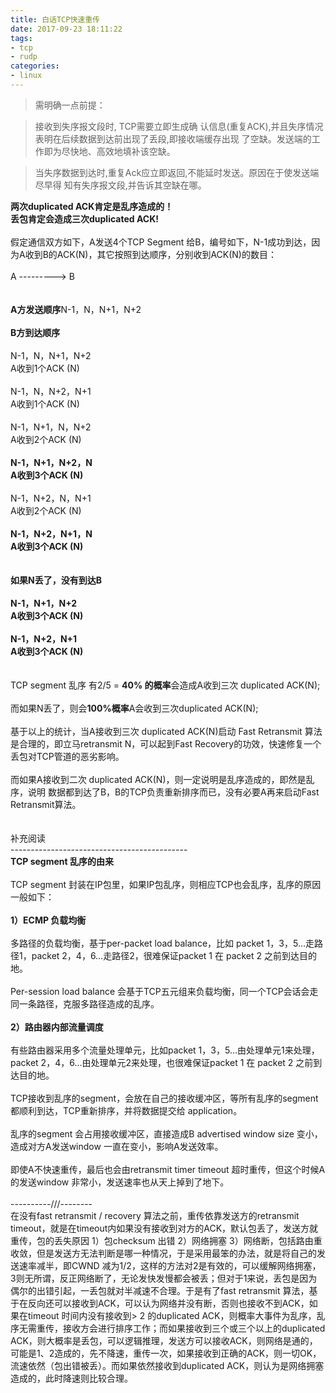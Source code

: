 ```yaml
---
title: 白话TCP快速重传
date: 2017-09-23 18:11:22
tags:
- tcp
- rudp
categories:
- linux
---
```


> 需明确一点前提：

> 接收到失序报文段时, TCP需要立即生成确
认信息(重复ACK),并且失序情况表明在后续数据到达前出现了丢段,即接收端缓存出现
了空缺。发送端的工作即为尽快地、高效地填补该空缺。

> 当失序数据到达时,重复Ack应立即返回,不能延时发送。原因在于使发送端尽早得
知有失序报文段,并告诉其空缺在哪。

<b>两次duplicated ACK肯定是乱序造成的！</b><br><b>丢包肯定会造成三次duplicated ACK!</b><br><br>假定通信双方如下，A发送4个TCP Segment 给B，编号如下，N-1成功到达，因为A收到B的ACK(N)，其它按照到达顺序，分别收到ACK(N)的数目：<br><br>                  A ---------&gt; B<br><br><br><b>A方发送顺序</b>N-1，N，N+1，N+2<br><br><b>B方到达顺序</b><br><br>N-1，N，N+1，N+2 <br>A收到1个ACK (N)<br><br>N-1，N，N+2，N+1 <br>A收到1个ACK (N)<br><br>N-1，N+1，N，N+2 <br>A收到2个ACK (N)<br><br><b>N-1，N+1，N+2，N </b><br><b>A收到</b><b>3个ACK (N)<br></b><br>N-1，N+2，N，N+1  <br>A收到2个ACK (N)<br><br><b>N-1，N+2，N+1，N </b><br><b>A收到</b><b>3个ACK (N)</b><br><br><br><b>如果N丢了，没有到达B</b><br><br><b>N-1，N+1，N+2 </b><br><b>A收到3个ACK (N)<br><br>N-1，N+2，N+1 </b><br><b>A收到</b><b>3个ACK (N)</b><br><br><br>TCP segment 乱序 有2/5 = <b>40% 的概率</b>会造成A收到三次 duplicated ACK(N);<br><br>而如果N丢了，则会<b>100%概率</b>A会收到三次duplicated ACK(N);<br><br>基于以上的统计，当A接收到三次 duplicated ACK(N)启动 Fast Retransmit 算法是合理的，即立马retransmit N，可以起到Fast Recovery的功效，快速修复一个丢包对TCP管道的恶劣影响。<br><br>而如果A接收到二次 duplicated ACK(N)，则一定说明是乱序造成的，即然是乱序，说明 数据都到达了B，B的TCP负责重新排序而已，没有必要A再来启动Fast Retransmit算法。<br><br><br>补充阅读<br>--------------------------------------------<br><b>TCP segment 乱序的由来</b><br><br>TCP segment 封装在IP包里，如果IP包乱序，则相应TCP也会乱序，乱序的原因一般如下：<br><br><b>1）ECMP 负载均衡</b><br><br>多路径的负载均衡，基于per-packet load balance，比如 packet 1，3，5…走路径1，packet 2，4，6…走路径2，很难保证packet 1 在 packet 2 之前到达目的地。<br><br>Per-session load balance 会基于TCP五元组来负载均衡，同一个TCP会话会走同一条路径，克服多路径造成的乱序。<br><br><b>2）路由器内部流量调度</b><br><br>有些路由器采用多个流量处理单元，比如packet 1，3，5…由处理单元1来处理，packet 2，4，6…由处理单元2来处理，也很难保证packet 1 在 packet 2 之前到达目的地。<br><br>TCP接收到乱序的segment，会放在自己的接收缓冲区，等所有乱序的segment 都顺利到达，TCP重新排序，并将数据提交给 application。<br><br>乱序的segment 会占用接收缓冲区，直接造成B advertised window size 变小，造成对方A发送window 一直在变小，影响A发送效率。<br><br>即使A不快速重传，最后也会由retransmit timer timeout 超时重传，但这个时候A的发送window 非常小，发送速率也从天上掉到了地下。<br><br>----------///--------<br>在没有fast retransmit / recovery 算法之前，重传依靠发送方的retransmit timeout，就是在timeout内如果没有接收到对方的ACK，默认包丢了，发送方就重传，包的丢失原因 1）包checksum 出错 2）网络拥塞 3）网络断，包括路由重收敛，但是发送方无法判断是哪一种情况，于是采用最笨的办法，就是将自己的发送速率减半，即CWND 减为1/2，这样的方法对2是有效的，可以缓解网络拥塞，3则无所谓，反正网络断了，无论发快发慢都会被丢；但对于1来说，丢包是因为偶尔的出错引起，一丢包就对半减速不合理。于是有了fast retransmit 算法，基于在反向还可以接收到ACK，可以认为网络并没有断，否则也接收不到ACK，如果在timeout 时间内没有接收到&gt; 2 的duplicated ACK，则概率大事件为乱序，乱序无需重传，接收方会进行排序工作；而如果接收到三个或三个以上的duplicated ACK，则大概率是丢包，可以逻辑推理，发送方可以接收ACK，则网络是通的，可能是1、2造成的，先不降速，重传一次，如果接收到正确的ACK，则一切OK，流速依然（包出错被丢）。而如果依然接收到duplicated ACK，则认为是网络拥塞造成的，此时降速则比较合理。</span></div>